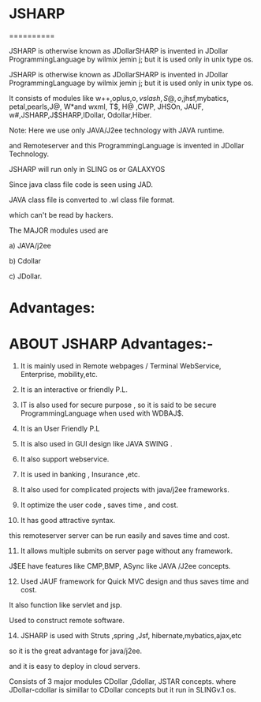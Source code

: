 # JSHARP
==========

JSHARP  is  otherwise known  as JDollarSHARP is  invented  in JDollar ProgrammingLanguage  by wilmix jemin j;  but  it  is   used only  in  unix  type  os. 


JSHARP  is  otherwise known  as JDollarSHARP is  invented  in JDollar   ProgrammingLanguage  by wilmix jemin j;  but  it  is   used only  in  unix  type  os. 

It  consists of modules  like  w++,oplus,o$,vslash,S@,o$,jhsf,mybatics,
petal,pearls,J@, W*and  wxml, T$, H@ ,CWP, JHSOn, JAUF, w#,JSHARP,J$SHARP,IDollar, Odollar,Hiber.

Note: Here we  use only   JAVA/J2ee technology with  JAVA runtime.

and  Remoteserver  and  this  ProgrammingLanguage  is  invented in JDollar Technology.


JSHARP  will  run   only  in SLING  os  or  GALAXYOS 

Since  java class  file  code  is  seen  using  JAD.

JAVA  class file is  converted  to .wl class file  format.

which  can't be read by hackers.


The  MAJOR  modules   used are


a)  JAVA/j2ee

b) Cdollar 

c)  JDollar.





Advantages:
==========


ABOUT JSHARP Advantages:-
=======================
 1) It  is    mainly    used    in  Remote webpages / Terminal WebService, Enterprise,  mobility,etc.

 2) It   is  an  interactive   or  friendly P.L.
  
 
 3) IT  is    also  used    for   secure    purpose    ,  so  it   is  said  to  be  secure  ProgrammingLanguage  when  used   with WDBAJ$.
4)  It  is  an  User   Friendly  P.L
5)  It  is   also    used in  GUI   design   like JAVA SWING .
6)  It also support webservice.



7) It is used in banking , Insurance ,etc.

8) It also used for complicated projects with java/j2ee frameworks.

9) It optimize the user code , saves time , and cost.

10) It has good attractive syntax.

this remoteserver server can be run easily and saves time and cost.

11) It allows multiple submits on server page without any framework.

J$EE have features like CMP,BMP, ASync like JAVA /J2ee concepts.

12) Used JAUF framework for Quick MVC design and thus saves time and cost.

It also function like servlet and jsp.

Used to construct remote software.

14)  JSHARP   is  used with  Struts ,spring  ,Jsf, hibernate,mybatics,ajax,etc

so    it  is    the   great  advantage for java/j2ee.

and  it  is    easy  to   deploy in cloud servers.

Consists of 3 major  modules CDollar ,Gdollar, JSTAR concepts. where JDollar-cdollar is simillar to CDollar concepts but it run in SLINGv.1 os.
